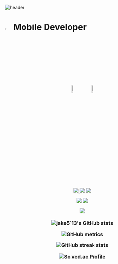 ![header](https://capsule-render.vercel.app/api?type=waving&color=auto&height=300&section=header&text=Jake%20Github👋😋&fontSize=90&animation=fadeIn&fontAlignY=38&desc=&descAlignY=51&descAlign=62)
# <img src="https://scontent-gmp1-1.xx.fbcdn.net/v/t1.18169-9/1619219_1385374065020763_602186142_n.jpg?_nc_cat=111&ccb=1-7&_nc_sid=09cbfe&_nc_ohc=IUbbdP4CgiYAX8u10L5&_nc_ht=scontent-gmp1-1.xx&oh=00_AfDx-3VxRI9Ds8wX2I-OmFaGEHgvRHnbTWGEnVSh9yez8Q&oe=652928D6" width="4%"> Mobile Developer  
<p align="center">
    <img src="https://media.idownloadblog.com/wp-content/uploads/2018/07/Apple-logo-black-and-white.png" width="8%" style="margin: 10px;">
    <img src="https://blog.kakaocdn.net/dn/sjncG/btretbOWUEC/DK04YKcw4fUyrGdROInsq1/img.png" width="8%" style="margin: 10px;">
</p>

<p align="center">
<a href="https://jake5113.tistory.com/" target="_blank"> <img src="https://img.shields.io/badge/istory-000000?style=for-the-badge&logo=Tistory&logoColor=white"/></a><a href="https://blog.naver.com/wkdusdb" target="_blank"> <img src="https://img.shields.io/badge/aver-03C75A?style=for-the-badge&logo=Naver&logoColor=white"/></a> <a href="https://www.instagram.com/jongwon5113/" target="_blank"><img src="https://img.shields.io/badge/Instagram-E4405F?style=for-the-badge&logo=Instagram&logoColor=white"/></a> 
</p>
<p align="center">
    <a target="kotlin"><img src="https://img.shields.io/badge/Kotlin-0095D5?&style=for-the-badge&logo=kotlin&logoColor=white"/></a>
    <a target="Android Studio"><img src="https://img.shields.io/badge/Android%20Studio-3DDC84.svg?&style=for-the-badge&logo=Android%20Studio&logoColor=white"/></a>
</p>
<p align="center">
    <a href="https://hits.seeyoufarm.com"><img src="https://hits.seeyoufarm.com/api/count/incr/badge.svg?url=https%3A%2F%2Fgithub.com%2Fjake5113&count_bg=%2379C83D&title_bg=%23555555&icon=awesomelists.svg&icon_color=%23E7E7E7&title=hits&edge_flat=false"/></a>
</p>

<h3 align=center>
  

![jake5113's GitHub stats](https://github-readme-stats.vercel.app/api?username=jake5113&show_icons=true&theme=midnight-purple)

![GitHub metrics](https://metrics.lecoq.io/jake5113)

![GitHub streak stats](https://streak-stats.demolab.com/?user=jake5113)
  
[![Solved.ac Profile](http://mazassumnida.wtf/api/generate_badge?boj=wkdusdb)](https://solved.ac/wkdusdb)
  
</h3>
